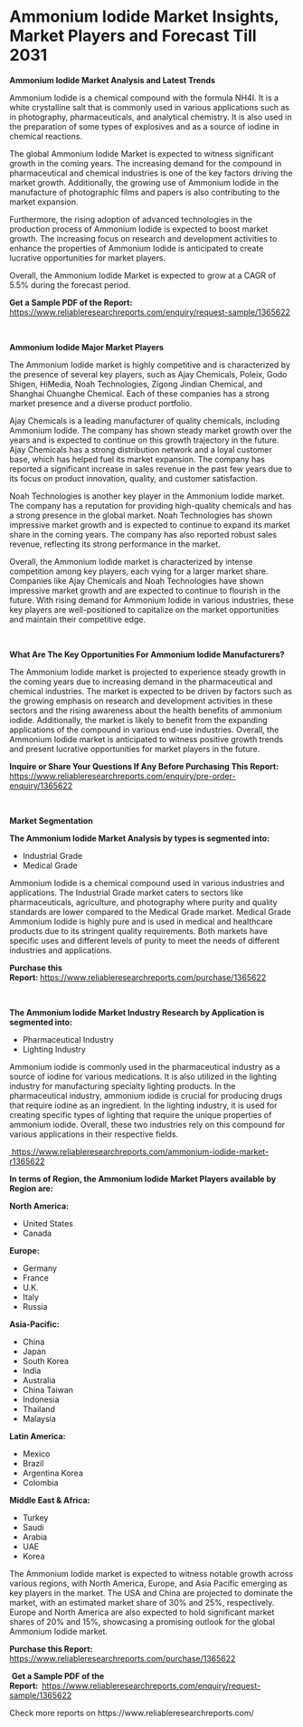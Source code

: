 <p><h1>Ammonium Iodide Market Insights, Market Players and Forecast Till 2031</h1></p><p><strong>Ammonium Iodide Market Analysis and Latest Trends</strong></p>
<p><p>Ammonium Iodide is a chemical compound with the formula NH4I. It is a white crystalline salt that is commonly used in various applications such as in photography, pharmaceuticals, and analytical chemistry. It is also used in the preparation of some types of explosives and as a source of iodine in chemical reactions.</p><p>The global Ammonium Iodide Market is expected to witness significant growth in the coming years. The increasing demand for the compound in pharmaceutical and chemical industries is one of the key factors driving the market growth. Additionally, the growing use of Ammonium Iodide in the manufacture of photographic films and papers is also contributing to the market expansion.</p><p>Furthermore, the rising adoption of advanced technologies in the production process of Ammonium Iodide is expected to boost market growth. The increasing focus on research and development activities to enhance the properties of Ammonium Iodide is anticipated to create lucrative opportunities for market players.</p><p>Overall, the Ammonium Iodide Market is expected to grow at a CAGR of 5.5% during the forecast period.</p></p>
<p><strong>Get a Sample PDF of the Report:&nbsp;</strong> <a href="https://www.reliableresearchreports.com/enquiry/request-sample/1365622">https://www.reliableresearchreports.com/enquiry/request-sample/1365622</a></p>
<p>&nbsp;</p>
<p><strong>Ammonium Iodide Major Market Players</strong></p>
<p><p>The Ammonium Iodide market is highly competitive and is characterized by the presence of several key players, such as Ajay Chemicals, Poleix, Godo Shigen, HiMedia, Noah Technologies, Zigong Jindian Chemical, and Shanghai Chuanghe Chemical. Each of these companies has a strong market presence and a diverse product portfolio.</p><p>Ajay Chemicals is a leading manufacturer of quality chemicals, including Ammonium Iodide. The company has shown steady market growth over the years and is expected to continue on this growth trajectory in the future. Ajay Chemicals has a strong distribution network and a loyal customer base, which has helped fuel its market expansion. The company has reported a significant increase in sales revenue in the past few years due to its focus on product innovation, quality, and customer satisfaction.</p><p>Noah Technologies is another key player in the Ammonium Iodide market. The company has a reputation for providing high-quality chemicals and has a strong presence in the global market. Noah Technologies has shown impressive market growth and is expected to continue to expand its market share in the coming years. The company has also reported robust sales revenue, reflecting its strong performance in the market.</p><p>Overall, the Ammonium Iodide market is characterized by intense competition among key players, each vying for a larger market share. Companies like Ajay Chemicals and Noah Technologies have shown impressive market growth and are expected to continue to flourish in the future. With rising demand for Ammonium Iodide in various industries, these key players are well-positioned to capitalize on the market opportunities and maintain their competitive edge.</p></p>
<p>&nbsp;</p>
<p><strong>What Are The Key Opportunities For Ammonium Iodide Manufacturers?</strong></p>
<p><p>The Ammonium Iodide market is projected to experience steady growth in the coming years due to increasing demand in the pharmaceutical and chemical industries. The market is expected to be driven by factors such as the growing emphasis on research and development activities in these sectors and the rising awareness about the health benefits of ammonium iodide. Additionally, the market is likely to benefit from the expanding applications of the compound in various end-use industries. Overall, the Ammonium Iodide market is anticipated to witness positive growth trends and present lucrative opportunities for market players in the future.</p></p>
<p><strong>Inquire or Share Your Questions If Any Before Purchasing This Report:</strong> <a href="https://www.reliableresearchreports.com/enquiry/pre-order-enquiry/1365622">https://www.reliableresearchreports.com/enquiry/pre-order-enquiry/1365622</a></p>
<p>&nbsp;</p>
<p><strong>Market Segmentation</strong></p>
<p><strong>The Ammonium Iodide Market Analysis by types is segmented into:</strong></p>
<p><ul><li>Industrial Grade</li><li>Medical Grade</li></ul></p>
<p><p>Ammonium Iodide is a chemical compound used in various industries and applications. The Industrial Grade market caters to sectors like pharmaceuticals, agriculture, and photography where purity and quality standards are lower compared to the Medical Grade market. Medical Grade Ammonium Iodide is highly pure and is used in medical and healthcare products due to its stringent quality requirements. Both markets have specific uses and different levels of purity to meet the needs of different industries and applications.</p></p>
<p><strong>Purchase this Report:&nbsp;</strong><a href="https://www.reliableresearchreports.com/purchase/1365622">https://www.reliableresearchreports.com/purchase/1365622</a></p>
<p>&nbsp;</p>
<p><strong>The Ammonium Iodide Market Industry Research by Application is segmented into:</strong></p>
<p><ul><li>Pharmaceutical Industry</li><li>Lighting Industry</li></ul></p>
<p><p>Ammonium iodide is commonly used in the pharmaceutical industry as a source of iodine for various medications. It is also utilized in the lighting industry for manufacturing specialty lighting products. In the pharmaceutical industry, ammonium iodide is crucial for producing drugs that require iodine as an ingredient. In the lighting industry, it is used for creating specific types of lighting that require the unique properties of ammonium iodide. Overall, these two industries rely on this compound for various applications in their respective fields.</p></p>
<p><a href="https://www.reliableresearchreports.com/ammonium-iodide-market-r1365622">&nbsp;https://www.reliableresearchreports.com/ammonium-iodide-market-r1365622</a></p>
<p><strong>In terms of Region, the Ammonium Iodide Market Players available by Region are:</strong></p>
<p>
    <p> <strong> North America: </strong>
        <ul>
            <li>United States</li>
            <li>Canada</li>
        </ul>
        </p> 
    <p> <strong> Europe: </strong>
        <ul>
            <li>Germany</li>
            <li>France</li>
            <li>U.K.</li>
            <li>Italy</li>
            <li>Russia</li>
        </ul>
        </p> 
    <p> <strong> Asia-Pacific: </strong>
        <ul>
            <li>China</li>
            <li>Japan</li>
            <li>South Korea</li>
            <li>India</li>
            <li>Australia</li>
            <li>China Taiwan</li>
            <li>Indonesia</li>
            <li>Thailand</li>
            <li>Malaysia</li>
        </ul>
        </p> 
    <p> <strong> Latin America: </strong>
        <ul>
            <li>Mexico</li>
            <li>Brazil</li>
            <li>Argentina Korea</li>
            <li>Colombia</li>
        </ul>
        </p> 
    <p> <strong> Middle East & Africa: </strong>
        <ul>
            <li>Turkey</li>
            <li>Saudi</li>
            <li>Arabia</li>
            <li>UAE</li>
            <li>Korea</li>
        </ul>
    </p>
    </p>
<p><p>The Ammonium Iodide market is expected to witness notable growth across various regions, with North America, Europe, and Asia Pacific emerging as key players in the market. The USA and China are projected to dominate the market, with an estimated market share of 30% and 25%, respectively. Europe and North America are also expected to hold significant market shares of 20% and 15%, showcasing a promising outlook for the global Ammonium Iodide market.</p></p>
<p><strong>Purchase this Report: </strong><a href="https://www.reliableresearchreports.com/purchase/1365622">https://www.reliableresearchreports.com/purchase/1365622</a></p>
<p>&nbsp;<strong>Get a Sample PDF of the Report:&nbsp;&nbsp;</strong><a href="https://www.reliableresearchreports.com/enquiry/request-sample/1365622">https://www.reliableresearchreports.com/enquiry/request-sample/1365622</a></p>
<p><strong></strong></p>
<p>Check more reports on https://www.reliableresearchreports.com/</p>